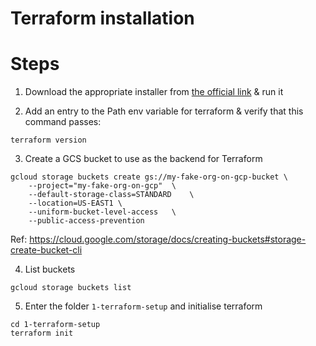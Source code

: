 # Terraform installation

# Steps
1. Download the appropriate installer from [the official link](https://developer.hashicorp.com/terraform/downloads) & run it


2. Add an entry to the Path env variable for terraform & verify that this command passes:
```
terraform version
```


3. Create a GCS bucket to use as the backend for Terraform
```
gcloud storage buckets create gs://my-fake-org-on-gcp-bucket \
    --project="my-fake-org-on-gcp"  \
    --default-storage-class=STANDARD    \
    --location=US-EAST1 \
    --uniform-bucket-level-access   \
    --public-access-prevention
```
Ref: https://cloud.google.com/storage/docs/creating-buckets#storage-create-bucket-cli


4. List buckets
```
gcloud storage buckets list
```


5. Enter the folder `1-terraform-setup` and initialise terraform
```
cd 1-terraform-setup
terraform init
```